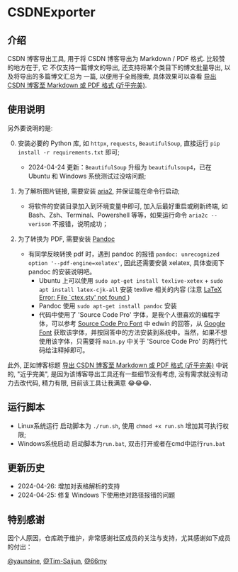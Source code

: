 # CSDNExporter
## 介绍
CSDN 博客导出工具, 用于将 CSDN 博客导出为 Markdown / PDF 格式. 比较赞的地方在于, 它
不仅支持一篇博文的导出, 还支持将某个类目下的博文批量导出, 以及将导出的多篇博文汇总为
一篇, 以便用于全局搜索, 具体效果可以查看 [导出 CSDN 博客至 Markdown 或 PDF 格式 (近乎完美)](https://blog.csdn.net/Eric_1993/article/details/104772437).


## 使用说明

另外要说明的是:

0. 安装必要的 Python 库, 如 `httpx`, `requests`, `BeautifulSoup`, 直接运行 `pip install -r requirements.txt` 即可;
    - 2024-04-24 更新：`BeautifulSoup` 升级为 `beautifulsoup4`，已在 Ubuntu 和 Windows 系统测试过没啥问题;

1. 为了解析图片链接, 需要安装 [aria2](https://aria2.github.io/), 并保证能在命令行启动;
    - 将软件的安装目录加入到环境变量中即可, 加入后最好重启或刷新终端, 如 Bash、Zsh、Terminal、Powershell 等等，如果运行命令 `aria2c --verison` 不报错，说明成功；

2. 为了转换为 PDF, 需要安装 [Pandoc](https://pandoc.org/)
    - 有同学反映转换 pdf 时，遇到 pandoc 的报错 `pandoc: unrecognized option '--pdf-engine=xelatex'`, 因此还需要安装 xelatex, 具体查阅下 pandoc 的安装说明吧。
        - Ubuntu 上可以使用 `sudo apt-get install texlive-xetex` + `sudo apt install latex-cjk-all` 安装 texlive 相关的内容 (注意 [LaTeX Error: File `ctex.sty' not found
](https://tex.stackexchange.com/questions/687540/latex-error-file-ctex-sty-not-found))
        - Pandoc 使用 `sudo apt-get install pandoc` 安装 
        - 代码中使用了 'Source Code Pro' 字体，是我个人很喜欢的编程字体，可以参考 [Source Code Pro Font](https://askubuntu.com/questions/193072/how-to-use-the-adobe-source-code-pro-font) 中 edwin 的回答，从 [Google Font](https://fonts.google.com/) 获取该字体，并按回答中的方法安装到系统中。当然，如果不想使用该字体，只需要将 `main.py` 中关于 'Source Code Pro' 的两行代码给注释掉即可。


此外, 正如博客标题 [导出 CSDN 博客至 Markdown 或 PDF 格式 (近乎完美)](https://blog.csdn.net/Eric_1993/article/details/104772437) 中说的, "近乎完美",
是因为该博客导出工具还有一些细节没有考虑, 没有需求就没有动力去改代码, 精力有限, 目前该工具让我满意 😂😂😂.


## 运行脚本
- Linux系统运行
启动脚本为 `./run.sh`, 使用 `chmod +x run.sh` 增加其可执行权限;
- Windows系统启动
启动脚本为`run.bat`, 双击打开或者在cmd中运行`run.bat`

## 更新历史

+ 2024-04-26: 增加对表格解析的支持
+ 2024-04-25: 修复 Windows 下使用绝对路径报错的问题


## 特别感谢

因个人原因，仓库疏于维护，非常感谢社区成员的关注与支持，尤其感谢如下成员的付出：

[@yaunsine](https://github.com/yaunsine), [@Tim-Saijun](https://github.com/Tim-Saijun), [@66my](https://github.com/66my)
